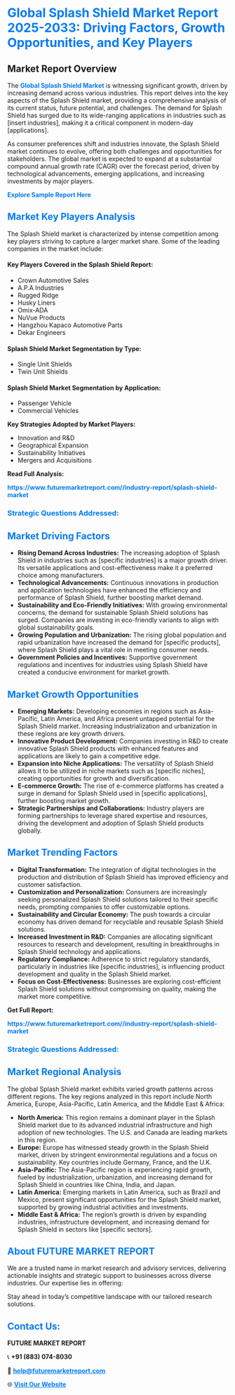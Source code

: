 <h1 style="color: #007BFF;">Global Splash Shield Market Report 2025-2033: Driving Factors, Growth Opportunities, and Key Players</h1>

<section id="overview">
<h2>Market Report Overview</h2>
<p>The <a href="https://www.futuremarketreport.com//industry-report/splash-shield-market" style="color: #007BFF; text-decoration: none;"><strong>Global Splash Shield Market</strong></a> is witnessing significant growth, driven by increasing demand across various industries. This report delves into the key aspects of the Splash Shield market, providing a comprehensive analysis of its current status, future potential, and challenges. The demand for Splash Shield has surged due to its wide-ranging applications in industries such as [insert industries], making it a critical component in modern-day [applications].</p>
<p>As consumer preferences shift and industries innovate, the Splash Shield market continues to evolve, offering both challenges and opportunities for stakeholders. The global market is expected to expand at a substantial compound annual growth rate (CAGR) over the forecast period, driven by technological advancements, emerging applications, and increasing investments by major players.</p>
</section>

<section id="overview">
<p><a href="https://www.futuremarketreport.com//request-sample/reportId=46510" style="color: #007BFF; text-decoration: none;"><strong>Explore Sample Report Here</strong></a></p>
</section>

<section id="key-players">
<h2 style="color: #007BFF;">Market Key Players Analysis</h2>
<p>The Splash Shield market is characterized by intense competition among key players striving to capture a larger market share. Some of the leading companies in the market include:</p>
<h4>Key Players Covered in the Splash Shield Report:</h4>
<ul><li>Crown Automotive Sales</li><li>A.P.A Industries</li><li>Rugged Ridge</li><li>Husky Liners</li><li>Omix-ADA</li><li>NuVue Products</li><li>Hangzhou Kapaco Automotive Parts</li><li>Dekar Engineers</li></ul>
<h4>Splash Shield Market Segmentation by Type:</h4>
<ul><li>Single Unit Shields</li><li>Twin Unit Shields</li></ul>

<h4>Splash Shield Market Segmentation by Application:</h4>
<ul><li>Passenger Vehicle</li><li>Commercial Vehicles</li></ul>
<p><strong>Key Strategies Adopted by Market Players:</strong></p>
<ul>
<li>Innovation and R&D</li>
<li>Geographical Expansion</li>
<li>Sustainability Initiatives</li>
<li>Mergers and Acquisitions</li>
</ul>
</section>

<section>
<p><strong>Read Full Analysis: </strong></p><a href="https://www.futuremarketreport.com//industry-report/splash-shield-market" style="color: #007BFF; text-decoration: none;"><strong>https://www.futuremarketreport.com//industry-report/splash-shield-market</strong></a>
<h3 style="color: #007BFF;">Strategic Questions Addressed:</h3>
</section>

<section id="driving-factors">
<h2 style="color: #007BFF;">Market Driving Factors</h2>
<ul>
<li><strong>Rising Demand Across Industries:</strong> The increasing adoption of Splash Shield in industries such as [specific industries] is a major growth driver. Its versatile applications and cost-effectiveness make it a preferred choice among manufacturers.</li>
<li><strong>Technological Advancements:</strong> Continuous innovations in production and application technologies have enhanced the efficiency and performance of Splash Shield, further boosting market demand.</li>
<li><strong>Sustainability and Eco-Friendly Initiatives:</strong> With growing environmental concerns, the demand for sustainable Splash Shield solutions has surged. Companies are investing in eco-friendly variants to align with global sustainability goals.</li>
<li><strong>Growing Population and Urbanization:</strong> The rising global population and rapid urbanization have increased the demand for [specific products], where Splash Shield plays a vital role in meeting consumer needs.</li>
<li><strong>Government Policies and Incentives:</strong> Supportive government regulations and incentives for industries using Splash Shield have created a conducive environment for market growth.</li>
</ul>
</section>

<section id="growth-opportunities">
<h2 style="color: #007BFF;">Market Growth Opportunities</h2>
<ul>
<li><strong>Emerging Markets:</strong> Developing economies in regions such as Asia-Pacific, Latin America, and Africa present untapped potential for the Splash Shield market. Increasing industrialization and urbanization in these regions are key growth drivers.</li>
<li><strong>Innovative Product Development:</strong> Companies investing in R&D to create innovative Splash Shield products with enhanced features and applications are likely to gain a competitive edge.</li>
<li><strong>Expansion into Niche Applications:</strong> The versatility of Splash Shield allows it to be utilized in niche markets such as [specific niches], creating opportunities for growth and diversification.</li>
<li><strong>E-commerce Growth:</strong> The rise of e-commerce platforms has created a surge in demand for Splash Shield used in [specific applications], further boosting market growth.</li>
<li><strong>Strategic Partnerships and Collaborations:</strong> Industry players are forming partnerships to leverage shared expertise and resources, driving the development and adoption of Splash Shield products globally.</li>
</ul>
</section>

<section id="trending-factors">
<h2 style="color: #007BFF;">Market Trending Factors</h2>
<ul>
<li><strong>Digital Transformation:</strong> The integration of digital technologies in the production and distribution of Splash Shield has improved efficiency and customer satisfaction.</li>
<li><strong>Customization and Personalization:</strong> Consumers are increasingly seeking personalized Splash Shield solutions tailored to their specific needs, prompting companies to offer customizable options.</li>
<li><strong>Sustainability and Circular Economy:</strong> The push towards a circular economy has driven demand for recyclable and reusable Splash Shield solutions.</li>
<li><strong>Increased Investment in R&D:</strong> Companies are allocating significant resources to research and development, resulting in breakthroughs in Splash Shield technology and applications.</li>
<li><strong>Regulatory Compliance:</strong> Adherence to strict regulatory standards, particularly in industries like [specific industries], is influencing product development and quality in the Splash Shield market.</li>
<li><strong>Focus on Cost-Effectiveness:</strong> Businesses are exploring cost-efficient Splash Shield solutions without compromising on quality, making the market more competitive.</li>
</ul>
</section>

<section>
<p><strong>Get Full Report: </strong></p><a href="https://www.futuremarketreport.com//industry-report/splash-shield-market" style="color: #007BFF; text-decoration: none;"><strong>https://www.futuremarketreport.com//industry-report/splash-shield-market</strong></a>
<h3 style="color: #007BFF;">Strategic Questions Addressed:</h3>
</section>


<section id="regional-analysis">
<h2 style="color: #007BFF;">Market Regional Analysis</h2>
<p>The global Splash Shield market exhibits varied growth patterns across different regions. The key regions analyzed in this report include North America, Europe, Asia-Pacific, Latin America, and the Middle East & Africa:</p>
<ul>
<li><strong>North America:</strong> This region remains a dominant player in the Splash Shield market due to its advanced industrial infrastructure and high adoption of new technologies. The U.S. and Canada are leading markets in this region.</li>
<li><strong>Europe:</strong> Europe has witnessed steady growth in the Splash Shield market, driven by stringent environmental regulations and a focus on sustainability. Key countries include Germany, France, and the U.K.</li>
<li><strong>Asia-Pacific:</strong> The Asia-Pacific region is experiencing rapid growth, fueled by industrialization, urbanization, and increasing demand for Splash Shield in countries like China, India, and Japan.</li>
<li><strong>Latin America:</strong> Emerging markets in Latin America, such as Brazil and Mexico, present significant opportunities for the Splash Shield market, supported by growing industrial activities and investments.</li>
<li><strong>Middle East & Africa:</strong> The region’s growth is driven by expanding industries, infrastructure development, and increasing demand for Splash Shield in sectors like [specific sectors].</li>
</ul>
</section>

<footer>
<h2 style="color: #007BFF;">About FUTURE MARKET REPORT</h2>
<p>We are a trusted name in market research and advisory services, delivering actionable insights and strategic support to businesses across diverse industries. Our expertise lies in offering:</p>

<p>Stay ahead in today’s competitive landscape with our tailored research solutions.</p>

<h2 style="color: #007BFF;">Contact Us:</h2>
<p><strong>FUTURE MARKET REPORT</strong></p>
<p>📞 <strong>+91 (883) 074-8030</strong></p>
<p>📧 <strong><a href="mailto:help@futuremarketreport.com" style="color: #007BFF;">help@futuremarketreport.com</a></strong></p>
<p>🌐 <strong><a href="https://www.futuremarketreport.com/" style="color: #007BFF;">Visit Our Website</a></strong></p>
</footer>